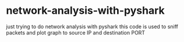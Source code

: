 # network-analysis-with-pyshark
just trying to do network analysis with pyshark 
this code is used to sniff packets and plot graph to source IP and destination PORT
